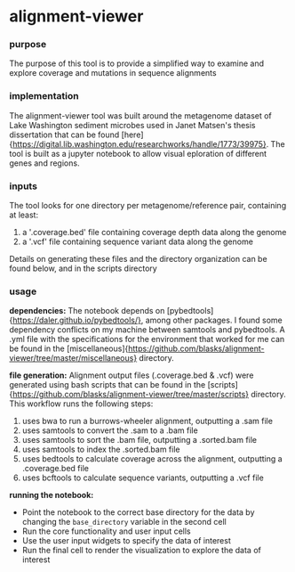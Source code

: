 # alignment-viewer

### purpose
The purpose of this tool is to provide a simplified way to examine and explore coverage and mutations in sequence alignments

### implementation
The alignment-viewer tool was built around the metagenome dataset of Lake Washington sediment microbes used in Janet Matsen's thesis dissertation that can be found [here]{https://digital.lib.washington.edu/researchworks/handle/1773/39975}.
The tool is built as a jupyter notebook to allow visual eploration of different genes and regions. 

### inputs
The tool looks for one directory per metagenome/reference pair, containing at least:
1) a '.coverage.bed' file containing coverage depth data along the genome
2) a '.vcf' file containing sequence variant data along the genome

Details on generating these files and the directory organization can be found below, and in the scripts directory

### usage
**dependencies:**
The notebook depends on [pybedtools]{https://daler.github.io/pybedtools/}, among other packages. I found some dependency conflicts on my machine between samtools and pybedtools. A .yml file with the specifications for the environment that worked for me can be found in the [miscellaneous]{https://github.com/blasks/alignment-viewer/tree/master/miscellaneous} directory.

**file generation:**
Alignment output files (.coverage.bed & .vcf) were generated using bash scripts that can be found in the [scripts]{https://github.com/blasks/alignment-viewer/tree/master/scripts} directory. 
This workflow runs the following steps:
1) uses bwa to run a burrows-wheeler alignment, outputting a .sam file
2) uses samtools to convert the .sam to a .bam file
3) uses samtools to sort the .bam file, outputting a .sorted.bam file
4) uses samtools to index the .sorted.bam file
5) uses bedtools to calculate coverage across the alignment, outputting a .coverage.bed file
6) uses bcftools to calculate sequence variants, outputting a .vcf file

**running the notebook:**
- Point the notebook to the correct base directory for the data by changing the `base_directory` variable in the second cell
- Run the core functionality and user input cells
- Use the user input widgets to specify the data of interest
- Run the final cell to render the visualization to explore the data of interest

